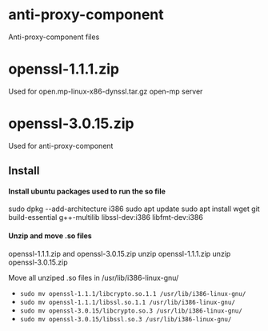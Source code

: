 # anti-proxy-component
Anti-proxy-component files

# openssl-1.1.1.zip
Used for open.mp-linux-x86-dynssl.tar.gz open-mp server

# openssl-3.0.15.zip
Used for anti-proxy-component

## Install

#### Install ubuntu packages used to run the so file
sudo dpkg --add-architecture i386
sudo apt update
sudo apt install wget git build-essential g++-multilib libssl-dev:i386 libfmt-dev:i386

#### Unzip and move .so files
openssl-1.1.1.zip and openssl-3.0.15.zip
unzip openssl-1.1.1.zip 
unzip openssl-3.0.15.zip

Move all unziped .so files in /usr/lib/i386-linux-gnu/
- `sudo mv openssl-1.1.1/libcrypto.so.1.1 /usr/lib/i386-linux-gnu/`
- `sudo mv openssl-1.1.1/libssl.so.1.1 /usr/lib/i386-linux-gnu/`
- `sudo mv openssl-3.0.15/libcrypto.so.3 /usr/lib/i386-linux-gnu/`
- `sudo mv openssl-3.0.15/libssl.so.3 /usr/lib/i386-linux-gnu/`



